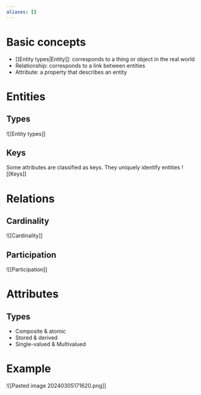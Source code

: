 ```yaml
---
aliases: []
---
```

# Basic concepts
- [[Entity types|Entity]]: corresponds to a thing or object in the real world
- Relationship: corresponds to a link between entities
- Attribute: a property that describes an entity

# Entities
## Types
![[Entity types]]

## Keys
Some attributes are classified as keys. They uniquely identify entities
![[Keys]]
# Relations
## Cardinality
![[Cardinality]]
## Participation
![[Participation]]
# Attributes
## Types
- Composite & atomic
- Stored & derived
- Single-valued & Multivalued

# Example
![[Pasted image 20240305171620.png]]
